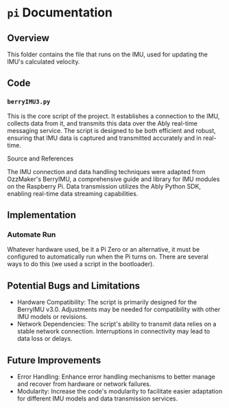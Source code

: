 
# `pi` Documentation
## Overview
This folder contains the file that runs on the IMU, used for updating the IMU's calculated velocity. 

## Code
### `berryIMU3.py`
This is the core script of the project. It establishes a connection to the IMU, collects data from it, and transmits this data over the Ably real-time messaging service. The script is designed to be both efficient and robust, ensuring that IMU data is captured and transmitted accurately and in real-time.

Source and References

The IMU connection and data handling techniques were adapted from OzzMaker's BerryIMU, a comprehensive guide and library for IMU modules on the Raspberry Pi.
Data transmission utilizes the Ably Python SDK, enabling real-time data streaming capabilities.
## Implementation

### Automate Run
Whatever hardware used, be it a Pi Zero or an alternative, it must be configured to automatically run when the Pi turns on.
There are several ways to do this (we used a script in the bootloader).

## Potential Bugs and Limitations

- Hardware Compatibility: The script is primarily designed for the BerryIMU v3.0. Adjustments may be needed for compatibility with other IMU models or revisions.
- Network Dependencies: The script's ability to transmit data relies on a stable network connection. Interruptions in connectivity may lead to data loss or delays.

## Future Improvements

- Error Handling: Enhance error handling mechanisms to better manage and recover from hardware or network failures.
- Modularity: Increase the code's modularity to facilitate easier adaptation for different IMU models and data transmission services.
